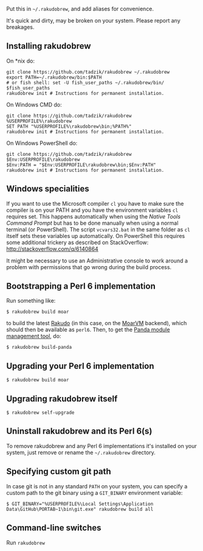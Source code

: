 Put this in `~/.rakudobrew`, and add aliases for convenience.

It's quick and dirty, may be broken on your system. Please report any breakages.

Installing rakudobrew
---------------------

On \*nix do:
```
git clone https://github.com/tadzik/rakudobrew ~/.rakudobrew
export PATH=~/.rakudobrew/bin:$PATH 
# or fish shell: set -U fish_user_paths ~/.rakudobrew/bin/ $fish_user_paths  
rakudobrew init # Instructions for permanent installation.
```

On Windows CMD do:
```
git clone https://github.com/tadzik/rakudobrew %USERPROFILE%\rakudobrew
SET PATH "%USERPROFILE%\rakudobrew\bin;%PATH%"
rakudobrew init # Instructions for permanent installation.
```

On Windows PowerShell do:
```
git clone https://github.com/tadzik/rakudobrew $Env:USERPROFILE\rakudobrew
$Env:PATH = "$Env:USERPROFILE\rakudobrew\bin;$Env:PATH"
rakudobrew init # Instructions for permanent installation.
```

Windows specialities
--------------------

If you want to use the Microsoft compiler `cl` you have to make sure the compiler is on
your PATH and you have the environment variables `cl` requires set.
This happens automatically when using the *Native Tools Command Prompt* but has to be done
manually when using a normal terminal (or PowerShell). The script `vcvars32.bat` in the same
folder as `cl` itself sets these variables up automatically. On PowerShell this requires
some additional trickery as described on StackOverflow: <http://stackoverflow.com/q/6140864>

It might be necessary to use an Administrative console to work
around a problem with permissions that go wrong during the build process.

Bootstrapping a Perl 6 implementation
-------------------------------------

Run something like:

```
$ rakudobrew build moar
```

to build the latest [Rakudo](https://github.com/rakudo/rakudo)
(in this case, on the [MoarVM](https://github.com/MoarVM/MoarVM) backend),
which should then be available as `perl6`. Then, to get the
[Panda module management tool](https://github.com/tadzik/panda), do:

```
$ rakudobrew build-panda
```


Upgrading your Perl 6 implementation
------------------------------------

```
$ rakudobrew build moar
```


Upgrading rakudobrew itself
---------------------------

```
$ rakudobrew self-upgrade
```


Uninstall rakudobrew and its Perl 6(s)
--------------------------------------

To remove rakudobrew and any Perl 6 implementations it's installed on your system,
just remove or rename the `~/.rakudobrew` directory.


Specifying custom git path
--------------------------

In case git is not in any standard `PATH` on your system, you can specify a custom path
to the git binary using a `GIT_BINARY` environment variable:

```
$ GIT_BINARY="%USERPROFILE%\Local Settings\Application Data\GitHub\PORTAB~1\bin\git.exe" rakudobrew build all
```

Command-line switches
---------------

Run `rakudobrew`


